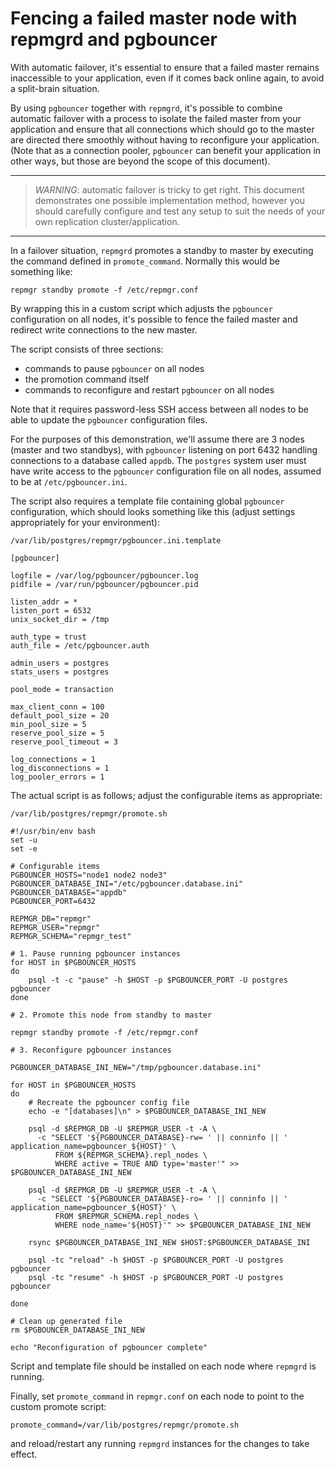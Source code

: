 Fencing a failed master node with repmgrd and pgbouncer
=======================================================

With automatic failover, it's essential to ensure that a failed master
remains inaccessible to your application, even if it comes back online
again, to avoid a split-brain situation.

By using `pgbouncer` together with `repmgrd`, it's possible to combine
automatic failover with a process to isolate the failed master from
your application and ensure that all connections which should go to
the master are directed there smoothly without having to reconfigure
your application. (Note that as a connection pooler, `pgbouncer` can
benefit your application in other ways, but those are beyond the scope
of this document).

* * *

> *WARNING*: automatic failover is tricky to get right. This document
> demonstrates one possible implementation method, however you should
> carefully configure and test any setup to suit the needs of your own
> replication cluster/application.

* * *

In a failover situation, `repmgrd` promotes a standby to master by
executing the command defined in `promote_command`. Normally this
would be something like:

    repmgr standby promote -f /etc/repmgr.conf

By wrapping this in a custom script which adjusts the `pgbouncer`
configuration on all nodes, it's possible to fence the failed master
and redirect write connections to the new master.

The script consists of three sections:

* commands to pause `pgbouncer` on all nodes
* the promotion command itself
* commands to reconfigure and restart `pgbouncer` on all nodes

Note that it requires password-less SSH access between all nodes to be
able to update the `pgbouncer` configuration files.

For the purposes of this demonstration, we'll assume there are 3 nodes
(master and two standbys), with `pgbouncer` listening on port 6432
handling connections to a database called `appdb`. The `postgres`
system user must have write access to the `pgbouncer` configuration
file on all nodes, assumed to be at `/etc/pgbouncer.ini`.

The script also requires a template file containing global `pgbouncer`
configuration, which should looks something like this (adjust
settings appropriately for your environment):

`/var/lib/postgres/repmgr/pgbouncer.ini.template`

    [pgbouncer]

    logfile = /var/log/pgbouncer/pgbouncer.log
    pidfile = /var/run/pgbouncer/pgbouncer.pid

    listen_addr = *
    listen_port = 6532
    unix_socket_dir = /tmp

    auth_type = trust
    auth_file = /etc/pgbouncer.auth

    admin_users = postgres
    stats_users = postgres

    pool_mode = transaction

    max_client_conn = 100
    default_pool_size = 20
    min_pool_size = 5
    reserve_pool_size = 5
    reserve_pool_timeout = 3

    log_connections = 1
    log_disconnections = 1
    log_pooler_errors = 1

The actual script is as follows; adjust the configurable items as appropriate:

`/var/lib/postgres/repmgr/promote.sh`


    #!/usr/bin/env bash
    set -u
    set -e

    # Configurable items
    PGBOUNCER_HOSTS="node1 node2 node3"
    PGBOUNCER_DATABASE_INI="/etc/pgbouncer.database.ini"
    PGBOUNCER_DATABASE="appdb"
    PGBOUNCER_PORT=6432

    REPMGR_DB="repmgr"
    REPMGR_USER="repmgr"
    REPMGR_SCHEMA="repmgr_test"

    # 1. Pause running pgbouncer instances
    for HOST in $PGBOUNCER_HOSTS
    do
        psql -t -c "pause" -h $HOST -p $PGBOUNCER_PORT -U postgres pgbouncer
    done

    # 2. Promote this node from standby to master

    repmgr standby promote -f /etc/repmgr.conf

    # 3. Reconfigure pgbouncer instances

    PGBOUNCER_DATABASE_INI_NEW="/tmp/pgbouncer.database.ini"

    for HOST in $PGBOUNCER_HOSTS
    do
        # Recreate the pgbouncer config file
        echo -e "[databases]\n" > $PGBOUNCER_DATABASE_INI_NEW

        psql -d $REPMGR_DB -U $REPMGR_USER -t -A \
          -c "SELECT '${PGBOUNCER_DATABASE}-rw= ' || conninfo || ' application_name=pgbouncer_${HOST}' \
              FROM ${REPMGR_SCHEMA}.repl_nodes \
              WHERE active = TRUE AND type='master'" >> $PGBOUNCER_DATABASE_INI_NEW

        psql -d $REPMGR_DB -U $REPMGR_USER -t -A \
          -c "SELECT '${PGBOUNCER_DATABASE}-ro= ' || conninfo || ' application_name=pgbouncer_${HOST}' \
              FROM $REPMGR_SCHEMA.repl_nodes \
              WHERE node_name='${HOST}'" >> $PGBOUNCER_DATABASE_INI_NEW

        rsync $PGBOUNCER_DATABASE_INI_NEW $HOST:$PGBOUNCER_DATABASE_INI

        psql -tc "reload" -h $HOST -p $PGBOUNCER_PORT -U postgres pgbouncer
        psql -tc "resume" -h $HOST -p $PGBOUNCER_PORT -U postgres pgbouncer

    done

    # Clean up generated file
    rm $PGBOUNCER_DATABASE_INI_NEW

    echo "Reconfiguration of pgbouncer complete"

Script and template file should be installed on each node where
`repmgrd` is running.

Finally, set `promote_command` in `repmgr.conf` on each node to
point to the custom promote script:

    promote_command=/var/lib/postgres/repmgr/promote.sh

and reload/restart any running `repmgrd` instances for the changes to take
effect.
